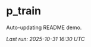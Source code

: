 # p_train

Auto-updating README demo.

<!--START_SECTION:status-->
_Last run: 2025-10-31 16:30 UTC_
<!--END_SECTION:status-->












































































































































































































































































































































































































































































































































































































































































































































































































































































































































































































































































































































































































































































































































































































































































































































































































